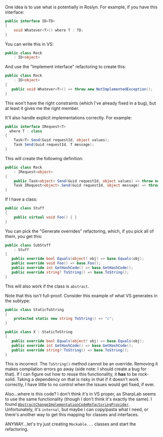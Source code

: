 One idea is to use what is potentially in Roslyn. For example, if you have this interface:

```csharp
public interface ID<TD>
{
	void Whatever<T>() where T : TD;
}
```

You can write this in VS:

```csharp
public class Rock
	: ID<object>
```

And use the "Implement interface" refactoring to create this:

```csharp
public class Rock
	: ID<object>
{
   public void Whatever<T>() => throw new NotImplementedException();
}
```

This won't have the right constraints (which I've already fixed in a bug), but at least it gives me the right member.

It'll also handle explicit implementations correctly. For example:

```csharp
public interface IRequest<T>
  where T : class
{
	Task<T> Send(Guid requestId, object values);
	Task Send(Guid requestId, T message);
}
```

This will create the following definition:

```csharp
public class Rock
	: IRequest<object>
{
	public Task<object> Send(Guid requestId, object values) => throw new NotImplementedException();
	Task IRequest<object>.Send(Guid requestId, object message) => throw new NotImplementedException();
}
```

If I have a class:

```csharp
public class Stuff
{
	public virtual void Foo() { }
}
```

You can pick the "Generate overrides" refactoring, which, if you pick all of them, you get this:

```csharp
public class SubStuff
	: Stuff
{
   public override bool Equals(object? obj) => base.Equals(obj);
   public override void Foo() => base.Foo();
   public override int GetHashCode() => base.GetHashCode();
   public override string? ToString() => base.ToString();
}
```

This will also work if the class is `abstract`.

Note that this isn't full-proof. Consider this example of what VS generates in the subtype:

```csharp
public class StaticToString
{
	protected static new string ToString() => "c";
}

public class X : StaticToString
{
   public override bool Equals(object? obj) => base.Equals(obj);
   public override int GetHashCode() => base.GetHashCode();
   public override string? ToString() => base.ToString();
}
```

This is incorrect. The `ToString()` method cannot be an override. Removing it makes compilation errors go away (side note: I should create a bug for that). If I can figure out how to reuse this functionality, it **has** to be rock-solid. Taking a dependency on that is risky in that if it doesn't work correctly, I have little to no control when the issues would get fixed, if ever.

Also...where is this code? I don't think it's in VS proper, as SharpLab seems to use the same functionality (though I don't think it's exactly the same). I found [`AbstractChangeImplementationCodeRefactoringProvider`](https://github.com/dotnet/roslyn/blob/d11caad0ab35ec679716353eead320f92d05e753/src/Features/CSharp/Portable/ImplementInterface/AbstractChangeImplementationCodeRefactoringProvider.cs). Unfortunately, it's `internal`, but maybe I can copy/pasta what I need, or there's another way to get this mapping for classes and interfaces.

ANYWAY...let's try just creating `Mockable...` classes and start the refactoring.